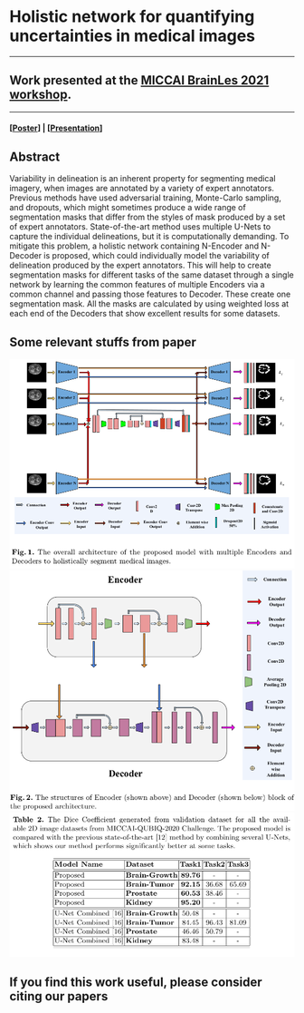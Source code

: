 # Holistic network for quantifying uncertainties in medical images
***
## Work presented at the [MICCAI BrainLes 2021 workshop](https://www.brainlesion-workshop.org/).
***
#### [[Poster](https://jimut123.github.io/publications/MICCAI_QUBIQ_21/Jimut_Bahan_Pal_QUBIQ_MICCAI.pdf)] | [[Presentation](https://www.youtube.com/watch?v=AaVvNG-ihMU)]

## Abstract

Variability in delineation is an inherent property for segmenting medical imagery, when images are annotated by a variety of expert annotators. Previous methods have used adversarial training, Monte-Carlo sampling, and dropouts, which might sometimes produce a wide range of segmentation masks that differ from the styles of mask produced by a set of expert annotators. State-of-the-art method uses multiple U-Nets to capture the individual delineations, but it is computationally demanding. To mitigate this problem, a holistic network containing N-Encoder and N-Decoder is proposed, which could individually model the variability of delineation produced by the expert annotators. This will help to create segmentation masks for different tasks of the same dataset through a single network by learning the common features of multiple Encoders via a common channel and passing those features to Decoder. These create one segmentation mask. All the masks are calculated by using weighted loss at each end of the Decoders that show excellent results for some datasets. 





## Some relevant stuffs from paper

<center>
  <img src="https://github.com/Jimut123/MICCAI_QUBIQ_21/raw/main/assets/holistic_network.png">
  <img src="https://github.com/Jimut123/MICCAI_QUBIQ_21/raw/main/assets/enc_dec.png">
  <img src="https://github.com/Jimut123/MICCAI_QUBIQ_21/raw/main/assets/results_table.png">
</center>



## If you find this work useful, please consider citing our papers

```

```
